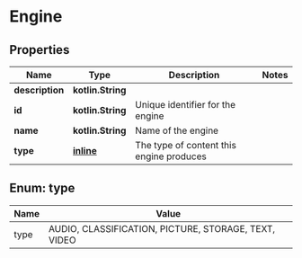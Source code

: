 
# Engine

## Properties
Name | Type | Description | Notes
------------ | ------------- | ------------- | -------------
**description** | **kotlin.String** |  | 
**id** | **kotlin.String** | Unique identifier for the engine | 
**name** | **kotlin.String** | Name of the engine | 
**type** | [**inline**](#Type) | The type of content this engine produces | 


<a name="Type"></a>
## Enum: type
Name | Value
---- | -----
type | AUDIO, CLASSIFICATION, PICTURE, STORAGE, TEXT, VIDEO



